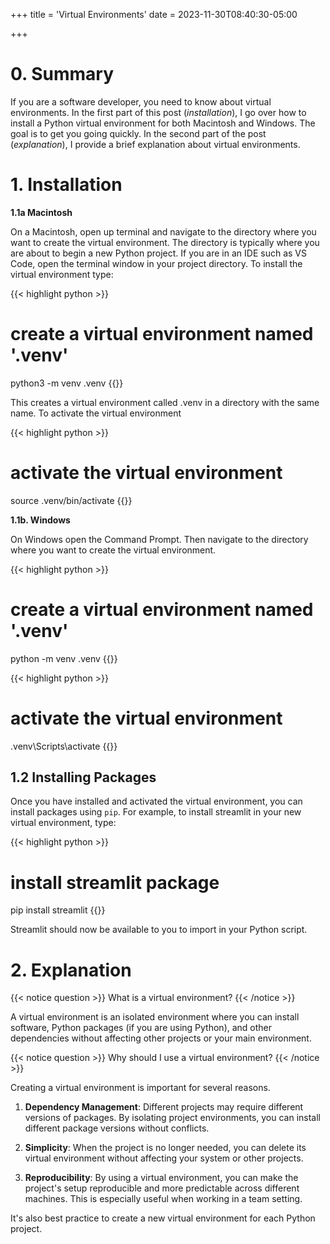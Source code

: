 +++
title = 'Virtual Environments'
date = 2023-11-30T08:40:30-05:00

+++

# 0. Summary
If you are a software developer, you need to know about virtual environments. In the first part of this post (*installation*), I go over how to install a Python virtual environment for both Macintosh and Windows. The goal is to get you going quickly. In the second part of the post (*explanation*), I provide a brief explanation about virtual environments.

# 1. Installation 

**1.1a Macintosh**

On a Macintosh, open up terminal and navigate to the directory where you want to create the virtual environment. The directory is typically where you are about to begin a new Python project. If you are in an IDE such as VS Code, open the terminal window in your project directory. To install the virtual environment type:

{{< highlight python >}}
# create a virtual environment named '.venv'
python3 -m venv .venv
{{</highlight >}}

This creates a virtual environment called .venv in a directory with the same name. To activate the virtual environment

{{< highlight python >}}
# activate the virtual environment
source .venv/bin/activate
{{</highlight >}}

**1.1b. Windows**

On Windows open the Command Prompt. Then navigate to the directory where you want to create the virtual environment.

{{< highlight python >}}
# create a virtual environment named '.venv'
python -m venv .venv
{{</highlight >}}

{{< highlight python >}}
# activate the virtual environment
.venv\Scripts\activate
{{</highlight >}}



## 1.2 Installing Packages

Once you have installed and activated the virtual environment, you can install packages using ``pip``. For example, to install streamlit in your new virtual environment, type:

{{< highlight python >}}
# install streamlit package
pip install streamlit
{{</highlight >}}

Streamlit should now be available to you to import in your Python script.


# 2. Explanation

{{< notice question >}}
What is a virtual environment?
{{< /notice >}}

A virtual environment is an isolated environment where you can install software, Python packages (if you are using Python), and other dependencies without affecting other projects or your main environment. 

{{< notice question >}}
Why should I use a virtual environment?
{{< /notice >}}

Creating a virtual environment is important for several reasons. 

1. **Dependency Management**: Different projects may require different versions of packages. By isolating project environments, you can install different package versions without conflicts.

2. **Simplicity**: When the project is no longer needed, you can delete its virtual environment without affecting your system or other projects.

3. **Reproducibility**: By using a virtual environment, you can make the project's setup reproducible and more predictable across different machines. This is especially useful when working in a team setting.

It's also best practice to create a new virtual environment for each Python project.
